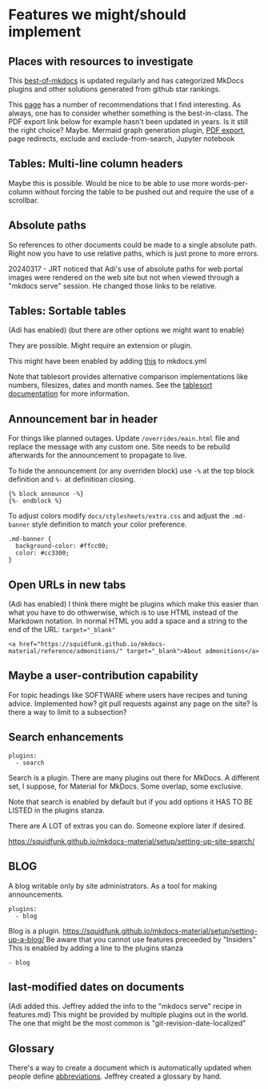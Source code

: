 # Features we might/should implement

## Places with resources to investigate
This [best-of-mkdocs](https://github.com/mkdocs/catalog) is updated regularly and has categorized MkDocs plugins and other solutions generated from github star rankings.

This [page](https://chrieke.medium.com/the-best-mkdocs-plugins-and-customizations-fc820eb19759) has a number of recommendations that I find interesting. As always, one has to consider whether something is the best-in-class. The PDF export link below for example hasn't been updated in years. Is it still the right choice? Maybe.
Mermaid graph generation plugin, [PDF export](https://github.com/zhaoterryy/mkdocs-pdf-export-plugin), page redirects, exclude and exclude-from-search, Jupyter notebook

## Tables: Multi-line column headers
Maybe this is possible. Would be nice to be able to use more words-per-column without forcing the table to be pushed out and require the use of a scrollbar.

## Absolute paths
So references to other documents could be made to a single absolute path.
Right now you have to use relative paths, which is just prone to more errors. 

20240317 - JRT noticed that Adi's use of absolute paths for web portal images were rendered on the web site but not when viewed through a "mkdocs serve" session. He changed those links to be relative.

## Tables: Sortable tables
(Adi has enabled) (but there are other options we might want to enable)

They are possible. Might require an extension or plugin.

This might have been enabled by adding [this](https://squidfunk.github.io/mkdocs-material/reference/data-tables/#sortable-tables-mkdocsyml) to mkdocs.yml

Note that tablesort provides alternative comparison implementations like numbers, filesizes, dates and month names. See the [tablesort documentation](http://tristen.ca/tablesort/demo/) for more information.

## Announcement bar in header
For things like planned outages.
Update `/overrides/main.html` file and replace the message with any custom one. Site needs to be rebuild afterwards for the announcement to propagate to live.

To hide the announcement (or any overriden block) use `-%` at the top block definition and `%-` at definitioan closing.
```
{% block announce -%}
{%- endblock %}
```
To adjust colors modify `docs/stylesheets/extra.css` and adjust the `.md-banner` style definition to match your color preference.
```
.md-banner {
  background-color: #ffcc00;
  color: #cc3300;
}
```
## Open URLs in new tabs
(Adi has enabled)
I think there might be plugins which make this easier than what you have to do othwerwise, which is to use HTML instead of the Markdown notation. In normal HTML you add a space and a string to the end of the URL: `target="_blank"`

```
<a href="https://squidfunk.github.io/mkdocs-material/reference/admonitions/" target="_blank">About admonitions</a>
```

## Maybe a user-contribution capability
For topic headings like SOFTWARE where users have recipes and tuning advice. Implemented how? git pull requests against any page on the site? Is there a way to limit to a subsection?

## Search enhancements
```
plugins:
  - search
```
  
Search is a plugin.
There are many plugins out there for MkDocs. A different set, I suppose, for Material for MkDocs. Some overlap, some exclusive.

Note that search is enabled by default but if you add options it HAS TO BE LISTED in the plugins stanza.

There are A LOT of extras you can do. Someone explore later if desired.

https://squidfunk.github.io/mkdocs-material/setup/setting-up-site-search/

## BLOG
A blog writable only by site administrators. As a tool for making announcements.
```
plugins:
  - blog
```
Blog is a plugin.
https://squidfunk.github.io/mkdocs-material/setup/setting-up-a-blog/
Be aware that you cannot use features preceeded by "Insiders"
This is enabled by adding a line to the plugins stanza

`- blog`

## last-modified dates on documents
(Adi added this. Jeffrey added the info to the "mkdocs serve" recipe in features.md)
This might be provided by multiple plugins out in the world.
The one that might be the most common is "git-revision-date-localized"

## Glossary
There's a way to create a document which is automatically updated when people define [abbreviations](features.md#abbreviations).
Jeffrey created a glossary by hand.

